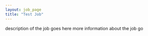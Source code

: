 ```yaml
---
layout: job_page
title: "Test Job"
---
```

description of the job goes here
more information about the job
go
